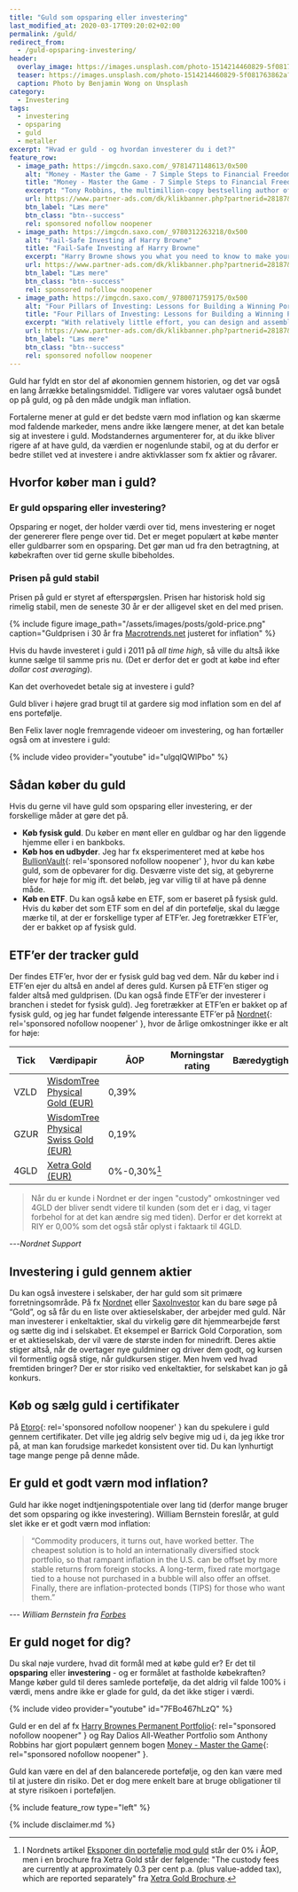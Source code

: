 ```yaml
---
title: "Guld som opsparing eller investering"
last_modified_at: 2020-03-17T09:20:02+02:00
permalink: /guld/
redirect_from:
  - /guld-opsparing-investering/
header:
  overlay_image: https://images.unsplash.com/photo-1514214460829-5f081763862a?ixlib=rb-1.2.1&ixid=eyJhcHBfaWQiOjEyMDd9&auto=format&fit=crop&w=1500&q=80
  teaser: https://images.unsplash.com/photo-1514214460829-5f081763862a?ixlib=rb-1.2.1&ixid=eyJhcHBfaWQiOjEyMDd9&auto=format&fit=crop&w=400&q=80
  caption: Photo by Benjamin Wong on Unsplash
category:
  - Investering
tags:
  - investering
  - opsparing
  - guld
  - metaller
excerpt: "Hvad er guld - og hvordan investerer du i det?"
feature_row:
  - image_path: https://imgcdn.saxo.com/_9781471148613/0x500
    alt: "Money - Master the Game - 7 Simple Steps to Financial Freedom"
    title: "Money - Master the Game - 7 Simple Steps to Financial Freedom"
    excerpt: "Tony Robbins, the multimillion-copy bestselling author of Awaken the Giant Within and Unlimited Power has created a 7-step blueprint for securing financial freedom. Based on extensive research and one-on-one interviews with more than 50 of the most legendary financial experts in the world - from Carl Icahn, to Warren Buffett, to Jack Bogle and Steve Forbes."
    url: https://www.partner-ads.com/dk/klikbanner.php?partnerid=28187&bannerid=43264&htmlurl=https://www.saxo.com/dk/money-master-the-game_tony-robbins_paperback_9781471148613
    btn_label: "Læs mere"
    btn_class: "btn--success"
    rel: sponsored nofollow noopener
  - image_path: https://imgcdn.saxo.com/_9780312263218/0x500
    alt: "Fail-Safe Investing af Harry Browne"
    title: "Fail-Safe Investing af Harry Browne"
    excerpt: "Harry Browne shows you what you need to know to make your savings and investments safe and profitable, no matter what the economy and the investment markets do. There are no secret trading systems here, no jargon to learn. Instead, Harry Browne teaches you in simple terms too."
    url: https://www.partner-ads.com/dk/klikbanner.php?partnerid=28187&bannerid=43264&htmlurl=https://www.saxo.com/dk/the-permanent-portfolio_craig-rowland_hardback_9781118288252
    btn_label: "Læs mere"
    btn_class: "btn--success"
    rel: sponsored nofollow noopener
  - image_path: https://imgcdn.saxo.com/_9780071759175/0x500
    alt: "Four Pillars of Investing: Lessons for Building a Winning Portfolio"
    title: "Four Pillars of Investing: Lessons for Building a Winning Portfolio"
    excerpt: "With relatively little effort, you can design and assemble an investment portfolio that, because of its wide diversification and minimal expenses, will prove superior to the most professionally managed accounts. Great intelligence and good luck are not required. William Bernstein s commonsense approach to portfolio construction has served investors well during the past turbulent decade and it s what made The Four Pillars of Investing an instant classic when it was first published nearly a decade ago."
    url: https://www.partner-ads.com/dk/klikbanner.php?partnerid=28187&bannerid=43264&htmlurl=https://www.saxo.com/dk/four-pillars-of-investing-lessons-for-building-a-winning-portfolio_william-j-bernstein_epub_9780071759175
    btn_label: "Læs mere"
    btn_class: "btn--success"
    rel: sponsored nofollow noopener
---
```


Guld har fyldt en stor del af økonomien gennem historien, og det var også en lang årrække betalingsmiddel. Tidligere var vores valutaer også bundet op på guld, og på den måde undgik man inflation. 

Fortalerne mener at guld er det bedste værn mod inflation og kan skærme mod faldende markeder, mens andre ikke længere mener, at det kan betale sig at investere i guld. Modstandernes argumenterer for, at du ikke bliver rigere af at have guld, da værdien er nogenlunde stabil, og at du derfor er bedre stillet ved at investere i andre aktivklasser som fx aktier og råvarer. 

## Hvorfor køber man i guld?

### Er guld opsparing eller investering?

Opsparing er noget, der holder værdi over tid, mens investering er noget der genererer flere penge over tid. Det er meget populært at købe mønter eller guldbarrer som en opsparing. Det gør man ud fra den betragtning, at købekraften over tid gerne skulle bibeholdes.

### Prisen på guld stabil

Prisen på guld er styret af efterspørgslen. Prisen har historisk hold sig rimelig stabil, men de seneste 30 år er der alligevel sket en del med prisen.

{% include figure image_path="/assets/images/posts/gold-price.png" caption="Guldprisen i 30 år fra [Macrotrends.net](https://www.macrotrends.net/1333/historical-gold-prices-100-year-chart) justeret for inflation" %}

Hvis du havde investeret i guld i 2011 på _all time high_, så ville du altså ikke kunne sælge til samme pris nu. (Det er derfor det er godt at købe ind efter _dollar cost averaging_).

Kan det overhovedet betale sig at investere i guld?

Guld bliver i højere grad brugt til at gardere sig mod inflation som en del af ens portefølje. 

Ben Felix laver nogle fremragende videoer om investering, og han fortæller også om at investere i guld:

{% include video provider="youtube" id="ulgqlQWlPbo" %}
 
## Sådan køber du guld

Hvis du gerne vil have guld som opsparing eller investering, er der forskellige måder at gøre det på. 

- **Køb fysisk guld**. Du køber en mønt eller en guldbar og har den liggende hjemme eller i en bankboks.
- **Køb hos en udbyder**. Jeg har fx eksperimenteret med at købe hos [BullionVault](/go/bullionvault/){: rel='sponsored nofollow noopener' }, hvor du kan købe guld, som de opbevarer for dig. Desværre viste det sig, at gebyrerne blev for høje for mig ift. det beløb, jeg var villig til at have på denne måde.
- **Køb en ETF**. Du kan også købe en ETF, som er baseret på fysisk guld. Hvis du køber det som ETF som en del af din portefølje, skal du lægge mærke til, at der er forskellige typer af ETF’er. Jeg foretrækker ETF’er, der er bakket op af fysisk guld.

## ETF’er der tracker guld

Der findes ETF’er, hvor der er fysisk guld bag ved dem. Når du køber ind i ETF’en ejer du altså en andel af deres guld. Kursen på ETF’en stiger og falder altså med guldprisen. (Du kan også finde ETF’er der investerer i branchen i stedet for fysisk guld). Jeg foretrækker at ETF’en er bakket op af fysisk guld, og jeg har fundet følgende interessante ETF’er på [Nordnet](/go/nordnet/){: rel='sponsored nofollow noopener' }, hvor de årlige omkostninger ikke er alt for høje:

| Tick | Værdipapir                                                                                                                             | ÅOP   | Morningstar rating                       | Bæredygtighed                            | Forvaltning |
|------|----------------------------------------------------------------------------------------------------------------------------------------|-------|------------------------------------------|------------------------------------------|-------------|
| VZLD | [WisdomTree Physical Gold (EUR)](https://www.morningstar.dk/dk/etf/snapshot/snapshot.aspx?id=0P0000ISJC)                               | 0,39% |  | | Passiv      |
| GZUR | [WisdomTree Physical Swiss Gold (EUR)](https://www.morningstar.dk/dk/etf/snapshot/snapshot.aspx?id=0P0000NA52)                               | 0,19% |  |  | Passiv      |
| 4GLD | [Xetra Gold (EUR)](https://www.morningstar.dk/dk/etf/snapshot/snapshot.aspx?id=0P0000M7DL)                               | 0%-0,30%[^note] |  |  | Passiv      |

[^note]: I Nordnets artikel [Eksponer din portefølje mod guld](https://www.nordnet.dk/dk/marked/aktier/aktieinspiration/guld) står der 0% i ÅOP, men i en brochure fra Xetra Gold står der følgende: "The custody fees are currently at approximately 0.3 per cent p.a. (plus value-added tax), which are reported separately" fra [Xetra Gold Brochure](https://www.xetra-gold.com/fileadmin/user_upload/Downloads_English/Brochures/XetraGold_Broschuere.pdf). 

> Når du er kunde i Nordnet er der ingen "custody" omkostninger ved 4GLD der bliver sendt videre til kunden (som det er i dag, vi tager forbehol for at det kan ændre sig med tiden). Derfor er det korrekt at RIY er 0,00% som det også står oplyst i faktaark til 4GLD.

---<cite>Nordnet Support</cite>

## Investering i guld gennem aktier

Du kan også investere i selskaber, der har guld som sit primære forretningsområde. På fx [Nordnet](/go/nordnet/) eller [SaxoInvestor](/go/saxoinvestor) kan du bare søge på “Gold”, og så får du en liste over aktieselskaber, der arbejder med guld. Når man investerer i enkeltaktier, skal du virkelig gøre dit hjemmearbejde først og sætte dig ind i selskabet. Et eksempel er Barrick Gold Corporation, som er et aktieselskab, der vil være de største inden for minedrift. Deres aktie stiger altså, når de overtager nye guldminer og driver dem godt, og kursen vil formentlig også stige, når guldkursen stiger. Men hvem ved hvad fremtiden bringer? Der er stor risiko ved enkeltaktier, for selskabet kan jo gå konkurs.

## Køb og sælg guld i certifikater

På [Etoro](/go/etoro/){: rel='sponsored nofollow noopener' } kan du spekulere i guld gennem certifikater. Det ville jeg aldrig selv begive mig ud i, da jeg ikke tror på, at man kan forudsige markedet konsistent over tid. Du kan lynhurtigt tage mange penge på denne måde.

## Er guld et godt værn mod inflation?

Guld har ikke noget indtjeningspotentiale over lang tid (derfor mange bruger det som opsparing og ikke investering). William Bernstein foreslår, at guld slet ikke er et godt værn mod inflation:

> “Commodity producers, it turns out, have worked better. The cheapest solution is to hold an internationally diversified stock portfolio, so that rampant inflation in the U.S. can be offset by more stable returns from foreign stocks. A long-term, fixed rate mortgage tied to a house not purchased in a bubble will also offer an offset. Finally, there are inflation-protected bonds (TIPS) for those who want them.”

--- <cite>William Bernstein fra [Forbes](https://www.forbes.com/sites/phildemuth/2013/09/03/essential-reading-deep-risk-by-william-bernstein-plus-q-a-with-author/)</cite>

## Er guld noget for dig?

Du skal nøje vurdere, hvad dit formål med at købe guld er? Er det til **opsparing** eller **investering** - og er formålet at fastholde købekraften? Mange køber guld til deres samlede portefølje, da det aldrig vil falde 100% i værdi, mens andre ikke er glade for guld, da det ikke stiger i værdi.

{% include video provider="youtube" id="7FBo467hLzQ" %}

Guld er en del af fx [Harry Brownes Permanent Portfolio](https://www.partner-ads.com/dk/klikbanner.php?partnerid=28187&bannerid=43264&htmlurl=https://www.saxo.com/dk/the-permanent-portfolio_craig-rowland_hardback_9781118288252){: rel="sponsored nofollow noopener" } og Ray Dalios All-Weather Portfolio som Anthony Robbins har gjort populært gennem bogen [Money - Master the Game](https://www.partner-ads.com/dk/klikbanner.php?partnerid=28187&bannerid=43264&htmlurl=https://www.saxo.com/dk/money-master-the-game_tony-robbins_paperback_9781471148613){: rel="sponsored nofollow noopener" }.

Guld kan være en del af den balancerede portefølje, og den kan være med til at justere din risiko. Det er dog mere enkelt bare at bruge obligationer til at styre risikoen i porteføljen.

{% include feature_row type="left" %}

{% include disclaimer.md %}
